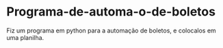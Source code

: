 # Programa-de-automa-o-de-boletos
Fiz um programa em python para a automação de boletos, e colocalos em uma planilha.

